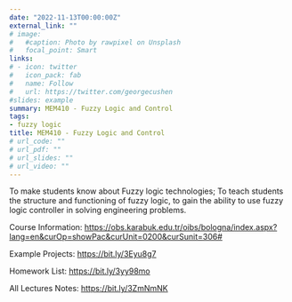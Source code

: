 ```yaml
---
date: "2022-11-13T00:00:00Z"
external_link: ""
# image:
#   #caption: Photo by rawpixel on Unsplash
#   focal_point: Smart
links:
# - icon: twitter
#   icon_pack: fab
#   name: Follow
#   url: https://twitter.com/georgecushen
#slides: example
summary: MEM410 - Fuzzy Logic and Control
tags:
- fuzzy logic
title: MEM410 - Fuzzy Logic and Control
# url_code: ""
# url_pdf: ""
# url_slides: ""
# url_video: ""
---
```

To make students know about Fuzzy logic technologies; To teach students the structure and functioning of fuzzy logic, to gain the ability to use fuzzy logic controller in solving engineering problems.

Course Information: https://obs.karabuk.edu.tr/oibs/bologna/index.aspx?lang=en&curOp=showPac&curUnit=0200&curSunit=306#

Example Projects: https://bit.ly/3Eyu8g7

Homework List: https://bit.ly/3yy98mo

All Lectures Notes: https://bit.ly/3ZmNmNK
